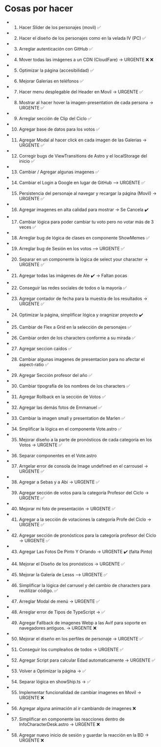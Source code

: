 # Cosas por hacer

-   1. Hacer Slider de los personajes (movil) ✅
-   2. Hacer el diseño de los personajes como en la velada IV (PC) ✅
-   3. Arreglar autenticación con GitHub ✅
-   4. Mover todas las imágenes a un CDN (CloudFare) -> URGENTE ❌ ❌
-   5. Optimizar la página (accesibilidad) ✅
-   6. Mejorar Galerias en teléfonos ✅
-   7. Hacer menu desplegable del Header en Movil -> URGENTE ✅
-   8. Mostrar al hacer hover la imagen-presentation de cada persona -> URGENTE ✅
-   9. Arreglar sección de Clip del Ciclo ✅
-   10. Agregar base de datos para los votos ✅
-   11. Agregar Modal al hacer click en cada imagen de las Galerias -> URGENTE ✅
-   12. Corregir bugs de ViewTransitions de Astro y el localStorage del inicio ✅
-   13. Cambiar / Agregar algunas imagenes ✅
-   14. Cambiar el Login a Google en lugar de GitHub --> URGENTE ✅
-   15. Persistencia del personaje al navegar y recargar la página (Movil) -> URGENTE ✅
-   16. Agregar imagenes en alta calidad para mostrar -> Se Cancela ✔️
-   17. Cambiar lógica para poder cambiar tu voto pero no votar más de 3 veces ✅
-   18. Arreglar bug de lógica de clases en componente ShowMemes ✅
-   19. Arreglar bug de Sesión en los votos --> URGENTE ✅
-   20. Separar en un componente la lógica de select your character -> URGENTE ✅
-   21. Agregar todas las imágenes de Ale ✔️ -> Faltan pocas
-   22. Conseguir las redes sociales de todos o la mayoría ✅
-   23. Agregar contador de fecha para la muestra de los resultados -> URGENTE ✅
-   24. Optimizar la página, simplificar lógica y oragnizar proyecto ✔️
-   25. Cambiar de Flex a Grid en la selección de personajes ✅
-   26. Cambiar orden de los characters conforme a su mirada ✅
-   27. Agregar seccion caidos ✅
-   28. Cambiar algunas imagenes de presentacion para no afectar el aspect-ratio ✅
-   29. Agregar Sección profesor del año ✅
-   30. Cambiar tipografía de los nombres de los characters ✅
-   31. Agregar Rollback en la sección de Votos ✅
-   32. Agregar las demás fotos de Emmanuel ✅
-   33. Cambiar la imagen small y presentation de Marlen ✅
-   34. Smplificar la lógica en el componente Vote.astro ✅
-   35. Mejorar diseño a la parte de pronósticos de cada categoría en los Votos -> URGENTE ✅
-   36. Separar componentes en el Vote.astro
-   37. Arrgelar error de consola de Image undefined en el carrousel -> URGENTE ✅
-   38. Agregar a Sebas y a Abi -> URGENTE ✅
-   39. Agregar sección de votos para la categoría Profesor del Ciclo -> URGENTE ✅
-   40. Mejorar mí foto de presentación -> URGENTE ✅
-   41. Agregar a la sección de votaciones la categoría Profe del Ciclo -> URGENTE ✅
-   42. Agregar sección de pronósticos para la categoría profesor del Ciclo -> URGENTE ✅
-   43. Agregar Las Fotos De Pinto Y Orlando -> URGENTE ✔️ (falta Pinto)
-   44. Mejorar el Diseño de los pronósticos -> URGENTE ✅
-   45. Mejorar la Galería de Lesss --> URGENTE ✅
-   46. Simplificar la lógica del carrusel y del cambio de characters para reutilizar código. ✅
-   47. Arreglar Modal de menú -> URGENTE ✅
-   48. Arreglar error de Tipos de TypeScript -> ✅
-   49. Agregar Fallback de imagenes Webp a las Avif para soporte en navegadores antiguos. -> URGENTE ❌
-   50. Mejorar el diseño en los perfiles de personaje -> URGENTE ✅
-   51. Conseguir los cumpleaños de todos -> URGENTE ✅
-   52. Agregar Script para calcular Edad automaticamente -> URGENTE ✅
-   53. Volver a Optimizar la página -> ✅
-   54. Separar lógica en showShip.ts -> ✅
-   55. Implementar funcionalidad de cambiar imagenes en Movil -> URGENTE ❌
-   56. Agregar alguna animación al ir cambiando de imagenes ❌
-   57. Simplificar en componente las reacciones dentro de InfoCharacterDesk.astro -> URGENTE ❌
-   58. Agregar nuevo inicio de sesión y guardar la reacción en la BD -> URGENTE ❌